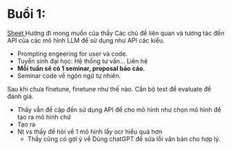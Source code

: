 # Buổi 1: 
[Sheet ](https://docs.google.com/spreadsheets/d/1qrViNAqrfqVa-PaTiBM4oeCU89Dk0Roa6T0HZ71qqbE/edit?gid=0#gid=0)
Hướng đi mong muốn của thầy Các chủ đề liên quan và tương tác đến API của các mô hình LLM để sử dụng như API các kiểu. 

- Prompting engeering for user và code. 
- Tuyển sinh đại học: Hệ thống tư vấn... Liên hệ 
- **Mỗi tuần sẽ có 1 seminar, proposal báo cáo.** 
- Seminar code về ngôn ngữ tự nhiên. 


Sau khi chưa finetune, finetune như thế nào. 
Cần bộ test để evaluate để đánh giá. 
- Thầy vẫn đề cập đến sử dụng API để cho mô hình như chọn mô hình để tạo ra mô hình chứ 
- Tạo ra
- Nt vs thầy để hỏi về 1 mô hình lấy ocr hiểu quả hơn
	- Thầy cũng có gợi ý về Dùng chatGPT để sửa lỗi văn bản cho hợp lý. 




